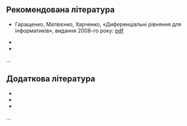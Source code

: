 ## Рекомендована література

- Гаращенко, Матвієнко, Харченко, &laquo;Диференціальні рівняння для інформатиків&raquo;, видання 2008-го року: [pdf](inf.pdf)

- 

- 

...

## Додаткова література

- 

- 

- 

...
